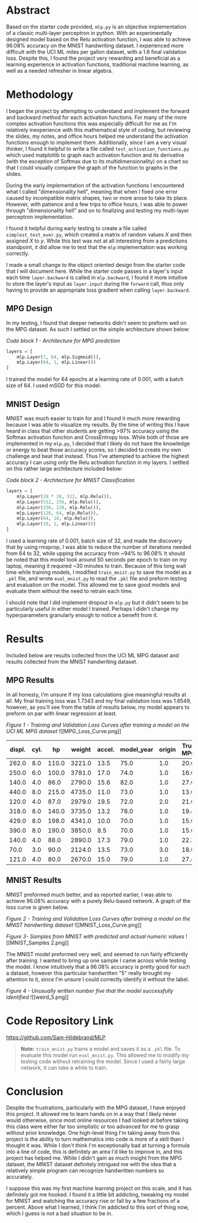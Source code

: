 # Abstract

Based on the starter code provided, `mlp.py` is an objective implementation of a classic multi-layer perceptron in python. With an experimentally designed model based on the Relu activation function, I was able to achieve 96.08% accuracy on the MNIST handwriting dataset. I experienced more difficult with the UCI ML miles per gallon dataset, with a 1.6 final validation loss. Despite this, I found the project very rewarding and beneficial as a learning experience in activation functions, traditional machine learning, as well as a needed refresher in linear algebra.

# Methodology

I began the project by attempting to understand and implement the forward and backward method for each activation functions. For many of the more complex activation functions this was especially difficult for me as I'm relatively inexperience with this mathematical style of coding, but reviewing the slides, my notes, and office hours helped me understand the activation functions enough to implement them. Additionally, since I am a very visual thinker, I found it helpful to write a file called `test_activation_functions.py` which used matplotlib to graph each activation function and its derivative (with the exception of Softmax due to its multidimensionality) on a chart so that I could visually compare the graph of the function to graphs in the slides.

During the early implementation of the activation functions I encountered what I called "dimensionality hell", meaning that when I fixed one error caused by incompatible matrix shapes, two or more arose to take its place. However, with patience and a few trips to office hours, I was able to power through "dimensionality hell" and on to finalizing and testing my multi-layer perceptron implementation.

I found it helpful during early testing to create a file called `simplest_test_ever.py`, which created a matrix of random values *X* and then assigned *X* to *y*. While this test was not at all interesting from a predictions standpoint, it did allow me to test that the `mlp` implementation was working correctly.

I made a small change to the object oriented design from the starter code that I will document here. While the starter code passes in a layer's input each time `layer.backward` is called in `mlp.backward`, I found it more intuitive to store the layer's input as `layer.input` during the `forward` call, thus only having to provide an appropriate loss gradient when calling `layer.backward`.

## MPG Design
In my testing, I found that deeper networks didn't seem to preform well on the MPG dataset. As such I settled on the simple architecture shown below:

*Code block 1 - Architecture for MPG prediction*
```python
layers = [
	mlp.Layer(7, 64, mlp.Sigmoid()),
	mlp.Layer(64, 1, mlp.Linear())
]
```

I trained the model for 64 epochs at a learning rate of 0.001, with a batch size of 64. I used mSGD for this model.

## MNIST Design
MNIST was much easier to train for and I found it much more rewarding because I was able to visualize my results. By the time of writing this I have heard in class that other students are getting >97% accuracy using the Softmax activation function and CrossEntropy loss. While both of those are implemented in my `mlp.py`, I decided that I likely do not have the knowledge or energy to beat those accuracy scores, so I decided to create my own challenge and beat that instead. Thus I've attempted to achieve the highest accuracy I can using only the Relu activation function in my layers. I settled on this rather large architecture included below:

*Code block 2 - Architecture for MNIST Classification*
```python
layers = [
	mlp.Layer(28 * 28, 512, mlp.Relu()),
	mlp.Layer(512, 256, mlp.Relu()),
	mlp.Layer(256, 128, mlp.Relu()),
	mlp.Layer(128, 64, mlp.Relu()),
	mlp.Layer(64, 10, mlp.Relu()),
	mlp.Layer(10, 1, mlp.Linear())
]
```

I used a learning rate of 0.001, batch size of 32, and made the discovery that by using rmsprop, I was able to reduce the number of iterations needed from 64 to 32, while upping the accuracy from ~94% to 96.08% It should be noted that this model took around 50 seconds per epoch to train on my laptop, meaning it required ~30 minutes to train. Because of this long wait time while training models, I modified `train_mnist.py` to save the model as a `.pkl` file, and wrote `eval_mnist.py` to read the `.pkl` file and preform testing and evaluation on the model. This allowed me to save good models and evaluate them without the need to retrain each time.

I should note that I did implement dropout in `mlp.py` but it didn't seem to be particularly useful in either model I trained. Perhaps I didn't change my hyperparameters granularly enough to notice a benefit from it.

# Results
Included below are results collected from the UCI ML MPG dataset and results collected from the MNIST handwriting dataset.

## MPG Results

In all honesty, I'm unsure if my loss calculations give meaningful results at all. My final training loss was 1.7343 and my final validation loss was 1.6549, however, as you'll see from the table of results below, my model appears to preform on par with linear regression at least.

*Figure 1 - Training and Validation Loss Curves after training a model on the UCI ML MPG dataset*
![[MPG_Loss_Curve.png]]

| displ. | cyl. | hp    | weight | accel. | model_year | origin | True MPG | Predicted MPG |
| ------ | ---- | ----- | ------ | ------ | ---------- | ------ | -------- | ------------- |
| 262.0  | 8.0  | 110.0 | 3221.0 | 13.5   | 75.0       | 1.0    | 20.0     | 19.807677     |
| 250.0  | 6.0  | 100.0 | 3781.0 | 17.0   | 74.0       | 1.0    | 16.0     | 17.202223     |
| 140.0  | 4.0  | 86.0  | 2790.0 | 15.6   | 82.0       | 1.0    | 27.0     | 29.777554     |
| 440.0  | 8.0  | 215.0 | 4735.0 | 11.0   | 73.0       | 1.0    | 13.0     | 10.863865     |
| 120.0  | 4.0  | 87.0  | 2979.0 | 19.5   | 72.0       | 2.0    | 21.0     | 22.573529     |
| 318.0  | 8.0  | 140.0 | 3735.0 | 13.2   | 78.0       | 1.0    | 19.4     | 18.522663     |
| 429.0  | 8.0  | 198.0 | 4341.0 | 10.0   | 70.0       | 1.0    | 15.0     | 11.084758     |
| 390.0  | 8.0  | 190.0 | 3850.0 | 8.5    | 70.0       | 1.0    | 15.0     | 12.899593     |
| 140.0  | 4.0  | 88.0  | 2890.0 | 17.3   | 79.0       | 1.0    | 22.3     | 26.731342     |
| 70.0   | 3.0  | 90.0  | 2124.0 | 13.5   | 73.0       | 3.0    | 18.0     | 28.538790     |
| 121.0  | 4.0  | 80.0  | 2670.0 | 15.0   | 79.0       | 1.0    | 27.4     | 28.353302     |


## MNIST Results
MNIST preformed much better, and as reported earlier, I was able to achieve 96.08% accuracy with a purely Relu-based network. A graph of the loss curve is given below.

*Figure 2 - Training and Validation Loss Curves after training a model on the MNIST handwriting dataset*
![[MNIST_Loss_Curve.png]]

*Figure 3- Samples from MNIST with predicted and actual numeric values*
![[MNIST_Samples 2.png]]

The MNIST model preformed very well, and seemed to run fairly efficiently after training. I wanted to bring up one sample I came across while testing the model. I know intuitively that a 96.08% accuracy is pretty good for such a dataset, however this particular handwritten "5" really brought my attention to it, since I'm unsure I could correctly identify it without the label.

*Figure 4 - Unusually written number five that the model successfully identified*
![[weird_5.png]]

# Code Repository Link
https://github.com/Sam-Hildebrand/MLP

> **Note:** `train_mnist.py` trains a model and saves it as a `.pkl` file. To evaluate this model run `eval_mnist.py`.  This allowed me to modify my testing code without retraining the model. Since I used a fairly large network, it can take a while to train. 

# Conclusion
Despite the frustrations, particularly with the MPG dataset, I have enjoyed this project. It allowed me to learn hands on in a way that I likely never would otherwise, since most online resources I had looked at before taking this class were either far too simplistic or too advanced for me to grasp without prior knowledge. One high-level thing I'm taking away from this project is the ability to turn mathematics into code is more of a skill than I thought it was. While I don't think I'm exceptionally bad at turning a formula into a line of code, this is definitely an area I'd like to improve in, and this project has helped me. While I didn't gain as much insight from the MPG dataset, the MNIST dataset definitely intrigued me with the idea that a relatively simple program can recognize handwritten numbers so accurately. 

I suppose this was my first machine learning project on this scale, and it has definitely got me hooked. I found it a little bit addicting, tweaking my model for MNIST and watching the accuracy rise or fall by a few fractions of a percent. Above what I learned, I think I'm addicted to this sort of thing now, which I guess is not a bad situation to be in.
